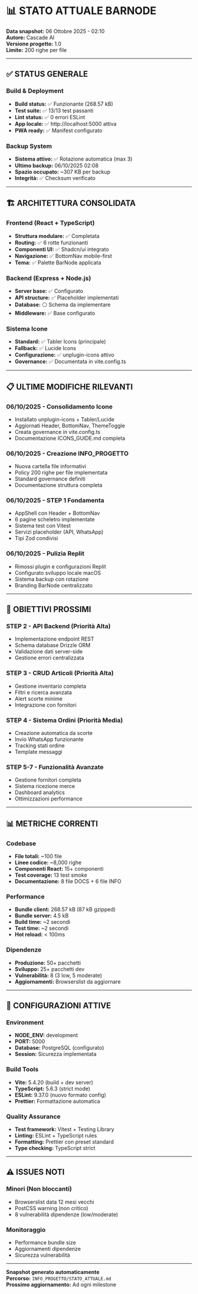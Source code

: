 # 📊 STATO ATTUALE BARNODE

**Data snapshot:** 06 Ottobre 2025 - 02:10  
**Autore:** Cascade AI  
**Versione progetto:** 1.0  
**Limite:** 200 righe per file

---

## ✅ STATUS GENERALE

### Build & Deployment
- **Build status:** ✅ Funzionante (268.57 kB)
- **Test suite:** ✅ 13/13 test passanti
- **Lint status:** ✅ 0 errori ESLint
- **App locale:** ✅ http://localhost:5000 attiva
- **PWA ready:** ✅ Manifest configurato

### Backup System
- **Sistema attivo:** ✅ Rotazione automatica (max 3)
- **Ultimo backup:** 06/10/2025 02:08
- **Spazio occupato:** ~307 KB per backup
- **Integrità:** ✅ Checksum verificato

---

## 🏗️ ARCHITETTURA CONSOLIDATA

### Frontend (React + TypeScript)
- **Struttura modulare:** ✅ Completata
- **Routing:** ✅ 6 rotte funzionanti
- **Componenti UI:** ✅ Shadcn/ui integrato
- **Navigazione:** ✅ BottomNav mobile-first
- **Tema:** ✅ Palette BarNode applicata

### Backend (Express + Node.js)
- **Server base:** ✅ Configurato
- **API structure:** ✅ Placeholder implementati
- **Database:** ⚪ Schema da implementare
- **Middleware:** ✅ Base configurato

### Sistema Icone
- **Standard:** ✅ Tabler Icons (principale)
- **Fallback:** ✅ Lucide Icons
- **Configurazione:** ✅ unplugin-icons attivo
- **Governance:** ✅ Documentata in vite.config.ts

---

## 📋 ULTIME MODIFICHE RILEVANTI

### 06/10/2025 - Consolidamento Icone
- Installato unplugin-icons + Tabler/Lucide
- Aggiornati Header, BottomNav, ThemeToggle
- Creata governance in vite.config.ts
- Documentazione ICONS_GUIDE.md completa

### 06/10/2025 - Creazione INFO_PROGETTO
- Nuova cartella file informativi
- Policy 200 righe per file implementata
- Standard governance definiti
- Documentazione struttura completa

### 06/10/2025 - STEP 1 Fondamenta
- AppShell con Header + BottomNav
- 6 pagine scheletro implementate
- Sistema test con Vitest
- Servizi placeholder (API, WhatsApp)
- Tipi Zod condivisi

### 06/10/2025 - Pulizia Replit
- Rimossi plugin e configurazioni Replit
- Configurato sviluppo locale macOS
- Sistema backup con rotazione
- Branding BarNode centralizzato

---

## 🎯 OBIETTIVI PROSSIMI

### STEP 2 - API Backend (Priorità Alta)
- Implementazione endpoint REST
- Schema database Drizzle ORM
- Validazione dati server-side
- Gestione errori centralizzata

### STEP 3 - CRUD Articoli (Priorità Alta)
- Gestione inventario completa
- Filtri e ricerca avanzata
- Alert scorte minime
- Integrazione con fornitori

### STEP 4 - Sistema Ordini (Priorità Media)
- Creazione automatica da scorte
- Invio WhatsApp funzionante
- Tracking stati ordine
- Template messaggi

### STEP 5-7 - Funzionalità Avanzate
- Gestione fornitori completa
- Sistema ricezione merce
- Dashboard analytics
- Ottimizzazioni performance

---

## 📊 METRICHE CORRENTI

### Codebase
- **File totali:** ~100 file
- **Linee codice:** ~8,000 righe
- **Componenti React:** 15+ componenti
- **Test coverage:** 13 test smoke
- **Documentazione:** 8 file DOCS + 6 file INFO

### Performance
- **Bundle client:** 268.57 kB (87 kB gzipped)
- **Bundle server:** 4.5 kB
- **Build time:** ~2 secondi
- **Test time:** ~2 secondi
- **Hot reload:** < 100ms

### Dipendenze
- **Produzione:** 50+ pacchetti
- **Sviluppo:** 25+ pacchetti dev
- **Vulnerabilità:** 8 (3 low, 5 moderate)
- **Aggiornamenti:** Browserslist da aggiornare

---

## 🔧 CONFIGURAZIONI ATTIVE

### Environment
- **NODE_ENV:** development
- **PORT:** 5000
- **Database:** PostgreSQL (configurato)
- **Session:** Sicurezza implementata

### Build Tools
- **Vite:** 5.4.20 (build + dev server)
- **TypeScript:** 5.6.3 (strict mode)
- **ESLint:** 9.37.0 (nuovo formato config)
- **Prettier:** Formattazione automatica

### Quality Assurance
- **Test framework:** Vitest + Testing Library
- **Linting:** ESLint + TypeScript rules
- **Formatting:** Prettier con preset standard
- **Type checking:** TypeScript strict

---

## ⚠️ ISSUES NOTI

### Minori (Non bloccanti)
- Browserslist data 12 mesi vecchi
- PostCSS warning (non critico)
- 8 vulnerabilità dipendenze (low/moderate)

### Monitoraggio
- Performance bundle size
- Aggiornamenti dipendenze
- Sicurezza vulnerabilità

---

**Snapshot generato automaticamente**  
**Percorso:** `INFO_PROGETTO/STATO_ATTUALE.md`  
**Prossimo aggiornamento:** Ad ogni milestone
